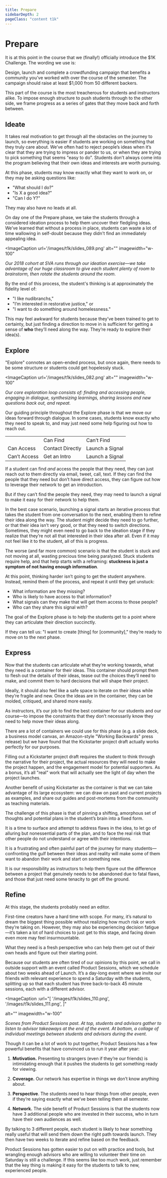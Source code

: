 ```yaml
---
title: Prepare
sidebarDepth: 2
pageClass: "content t1k"
---
```


# Prepare

It is at this point in the course that we (finally!) officially introduce the $1K Challenge. The wording we use is:

<Quote1 cite="$1K Challenge" url="https://docs.google.com/document/d/19Zlq4nQ5BgR-dkOKGqLua7fLkblcLksCNeHnJPkQlvQ/edit" reference="Entrepreneurial Design, 2018">Design, launch and complete a crowdfunding campaign that benefits a community you’ve worked with over the course of the semester. The campaign should raise at least $1,000 from 50 different backers.</Quote1>

This part of the course is the most treacherous for students and instructors alike. To impose enough structure to push students through to the other side, we frame progress as a series of gates that they move back and forth between.

## Ideate

It takes real motivation to get through all the obstacles on the journey to launch, so everything is easier if students are working on something that they truly care about. We’ve often had to reject people’s ideas when it’s clear that they are trying to impress or pander to us, or when they are trying to pick something that seems "easy to do". Students don't always come into the program believing that their own ideas and interests are worth pursuing.

At this phase, students may know exactly what they want to work on, or they may be asking questions like:

* "What should I do?"
* "Is X a good idea?"
* "Can I do Y?"

They may also have no leads at all.

On day one of the Prepare phase, we take the students through a considered ideation process to help them uncover their fledgling ideas. We’ve learned that without a process in place, students can waste a lot of time wallowing in self-doubt because they didn't find an immediately appealing idea.

<ImageCaption
 url='/images/t1k/slides_089.png'
 alt=""
 imagewidth="w-100"
 >

 *Our 2018 cohort at SVA runs through our ideation exercise—we take advantage of our huge classroom to give each student plenty of room to brainstorm, then rotate the students around the room.*

 </ImageCaption>


By the end of this process, the student's thinking is at approximately the fidelity level of:

* "I like nudibranchs,"
* "I’m interested in restorative justice," or
* "I want to do something around homelessness."

This may feel awkward for students because they’ve been trained to get to certainty, but just finding a direction to move in is sufficient for getting a sense of **who** they’ll need along the way. They’re ready to explore their idea(s).

## Explore

"Explore" connotes an open-ended process, but once again, there needs to be some structure or students could get hopelessly stuck.

<ImageCaption
 url='/images/t1k/slides_082.png'
 alt=""
 imagewidth="w-100"
 >

 *Our core exploration loop consists of: finding and accessing people, engaging in dialogue, synthesizing learnings, sharing lessons and new questions back out, and repeat.*

 </ImageCaption>


Our guiding principle throughout the Explore phase is that we move our ideas forward through dialogue. In some cases, students know exactly who they need to speak to, and may just need some help figuring out how to reach out.

<table>
  <tr>
    <td></td>
    <td>Can Find</td>
    <td>Can’t Find</td>
  </tr>
  <tr>
    <td>Can Access</td>
    <td>Contact
Directly</td>
    <td>Launch a Signal</td>
  </tr>
  <tr>
    <td>Can’t Access</td>
    <td>Get an Intro</td>
    <td>Launch a Signal</td>
  </tr>
</table>


If a student can find *and* access the people that they need, they can just reach out to them directly via email, tweet, call, text. If they can find the people that they need but don’t have direct access, they can figure out how to leverage their network to get an introduction.

But if they can’t find the people they need, they may need to launch a signal to make it easy for their network to help them.

In the best case scenario, launching a signal starts an iterative process that takes the student from one conversation to the next, enabling them to refine their idea along the way. The student might decide they need to go further, or that their idea isn’t very good, or that they need to switch directions. Sometimes, they might even need to go back to the ideation stage if they realize that they’re not all that interested in their idea after all. Even if it may not feel like it to the student, all of this is progress.

The worse (and far more common) scenario is that the student is stuck and not moving at all, wasting precious time being paralyzed. Stuck students require help, and that help starts with a reframing: **stuckness is just a symptom of not having enough information**.

At this point, thinking harder isn’t going to get the student anywhere. Instead, remind them of the process, and repeat it until they get unstuck:

* What information are they missing?
* Who is likely to have access to that information?
* What signals can they make that will get them access to those people?
* Who can they share this signal with?

The goal of the Explore phase is to help the students get to a point where they can articulate their direction succinctly.

If they can tell us: "I want to create [thing] for [community]," they’re ready to move on to the next phase.

## Express

Now that the students can articulate what they’re working towards, what they need is a container for their ideas. This container should prompt them to flesh out the details of their ideas, tease out the choices they’ll need to make, and commit them to hard decisions that will shape their project.

Ideally, it should also feel like a safe space to iterate on their ideas while they’re fragile and new. Once the ideas are in the container, they can be molded, critiqued, and shared more easily.

As instructors, it’s our job to find the best container for our students and our course—to impose the constraints that they don’t necessarily know they need to help move their ideas along.

There are a lot of containers we could use for this phase (e.g. a slide deck, a business model canvas, an Amazon-style "Working Backwards" press release) but we have found that the Kickstarter project draft actually works perfectly for our purposes.

Filling out a Kickstarter project draft requires the student to think through the narrative for their project, the actual resources they will need to make the project happen, and the engagement model for potential supporters. As a bonus, it’s all "real" work that will actually see the light of day when the project launches.

Another benefit of using Kickstarter as the container is that we can take advantage of its large ecosystem: we can draw on past and current projects as examples, and share out guides and post-mortems from the community as teaching materials.

The challenge of this phase is that of pinning a shifting, amorphous set of thoughts and potential plans in the student’s brain into a fixed form.

It is a time to surface and attempt to address flaws in the idea, to let go of alluring but nonessential parts of the plan, and to face the real risk that other people do not understand or agree with their intentions.

It is a frustrating and often painful part of the journey for many students—confronting the gulf between their ideas and reality will make some of them want to abandon their work and start on something new.

It is our responsibility as instructors to help them figure out the difference between a project that genuinely needs to be abandoned due to fatal flaws, and those that just need some tenacity to get off the ground.

## Refine

At this stage, the students probably need an editor.

First-time creators have a hard time with scope. For many, it’s natural to dream the biggest thing possible without realizing how much risk or work they’re taking on. However, they may also be experiencing decision fatigue—it’s taken a lot of hard choices to just get to this stage, and facing down even more may feel insurmountable.

What they need is a fresh perspective who can help them get out of their own heads and figure out their starting point.

Because our students are often tired of our opinions by this point, we call in outside support with an event called Product Sessions, which we schedule about two weeks ahead of Launch. It’s a day-long event where we invite our friends with relevant experience to spend a Saturday with the students, splitting up so that each student has three back-to-back 45 minute sessions, each with a different advisor.

<ImageCaption
 :url="[
   '/images/t1k/slides_110.png',
   '/images/t1k/slides_111.png',
 ]"

 alt=""
 imagewidth="w-100"
 >

 *Scenes from Product Sessions past. At top, students and advisors gather to listen to advisor takeaways at the end of the event. At bottom, a collage of individual meetings between students and advisors during the event.*

 </ImageCaption>

Though it can be a lot of work to put together, Product Sessions has a few powerful benefits that have convinced us to run it year after year:

1. **Motivation.** Presenting to strangers (even if they’re our friends) is intimidating enough that it pushes the students to get something ready for viewing.

2. **Coverage.** Our network has expertise in things we don’t know anything about.

3. **Perspective**. The students need to hear things from other people, even if they’re saying exactly what we’ve been telling them all semester.

4. **Network.** The side benefit of Product Sessions is that the students now have 3 additional people who are invested in their success, who in turn have their own audiences as well.

By talking to 3 different people, each student is likely to hear something really useful that will send them down the right path towards launch. They then have two weeks to iterate and refine based on the feedback.

Product Sessions has gotten easier to put on with practice and tools, but wrangling enough advisors who are willing to volunteer their time on Saturday is still a challenge. If this seems like too much work, just remember that the key thing is making it easy for the students to talk to new, experienced people.
